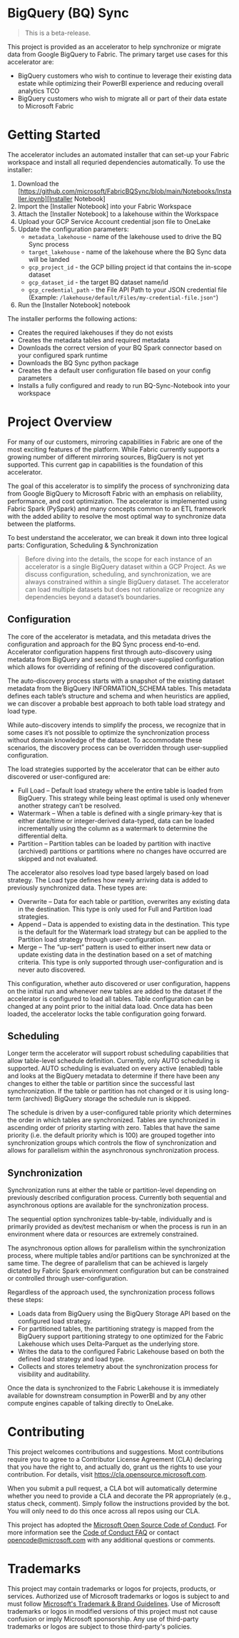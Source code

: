# BigQuery (BQ) Sync

> This is a beta-release.

This project is provided as an accelerator to help synchronize or migrate data from Google BigQuery to Fabric. The primary target use cases for this accelerator are:
 - BigQuery customers who wish to continue to leverage their existing data estate while optimizing their PowerBI experience and reducing overall analytics TCO
 - BigQuery customers who wish to migrate all or part of their data estate to Microsoft Fabric

# Getting Started

The accelerator includes an automated installer that can set-up your Fabric workspace and install all requried dependencies automatically. To use the installer:
1. Download the [https://github.com/microsoft/FabricBQSync/blob/main/Notebooks/Installer.ipynb][Installer Notebook]
2. Import the [Installer Notebook] into your Fabric Workspace
3. Attach the [Installer Notebook] to a lakehouse within the Workspace
4. Upload your GCP Service Account credential json file to OneLake
5. Update the configuration parameters:
   - <code>metadata_lakehouse</code> - name of the lakehouse used to drive the BQ Sync process
   - <code>target_lakehouse</code> - name of the lakehouse where the BQ Sync data will be landed
   - <code>gcp_project_id</code> - the GCP billing project id that contains the in-scope dataset
   - <code>gcp_dataset_id</code> - the target BQ dataset name/id
   - <code>gcp_credential_path</code> - the File API Path to your JSON credential file (Example: <code>/lakehouse/default/Files/my-credential-file.json"</code>)
6. Run the [Installer Notebook] notebook
   
The installer performs the following actions:
 - Creates the required lakehouses if they do not exists
 - Creates the metadata tables and required metadata
 - Downloads the correct version of your BQ Spark connector based on your configured spark runtime
 - Downloads the BQ Sync python package
 - Creates the a default user configuration file based on your config parameters
 - Installs a fully configured and ready to run BQ-Sync-Notebook into your workspace

# Project Overview

For many of our customers, mirroring capabilities in Fabric are one of the most exciting features of the platform. While Fabric currently supports a growing number of different mirroring sources, BigQuery is not yet supported. This current gap in capabilities is the foundation of this accelerator.

The goal of this accelerator is to simplify the process of synchronizing data from Google BigQuery to Microsoft Fabric with an emphasis on reliability, performance, and cost optimization. The accelerator is implemented using Fabric Spark (PySpark) and many concepts common to an ETL framework with the added ability to resolve the most optimal way to synchronize data between the platforms. 

To best understand the accelerator, we can break it down into three logical parts: Configuration, Scheduling & Synchronization

> Before diving into the details, the scope for each instance of an accelerator is a single BigQuery dataset within a GCP Project. As we discuss configuration, scheduling, and synchronization, we are always constrained within a single BigQuery dataset. The accelerator can load multiple datasets but does not rationalize or recognize any dependencies beyond a dataset’s boundaries.

## Configuration

The core of the accelerator is metadata, and this metadata drives the configuration and approach for the BQ Sync process end-to-end. Accelerator configuration happens first through auto-discovery using metadata from BigQuery and second through user-supplied configuration which allows for overriding of refining of the discovered configuration.

The auto-discovery process starts with a snapshot of the existing dataset metadata from the BigQuery INFORMATION_SCHEMA tables. This metadata defines each table’s structure and schema and when heuristics are applied, we can discover a probable best approach to both table load strategy and load type.

While auto-discovery intends to simplify the process, we recognize that in some cases it’s not possible to optimize the synchronization process without domain knowledge of the dataset. To accommodate these scenarios, the discovery process can be overridden through user-supplied configuration.

The load strategies supported by the accelerator that can be either auto discovered or user-configured are:
-	Full Load – Default load strategy where the entire table is loaded from BigQuery. This strategy while being least optimal is used only whenever another strategy can’t be resolved.
-	Watermark – When a table is defined with a single primary-key that is either date/time or integer-derived data-typed, data can be loaded incrementally using the column as a watermark to determine the differential delta.
-	Partition – Partition tables can be loaded by partition with inactive (archived) partitions or partitions where no changes have occurred are skipped and not evaluated. 

The accelerator also resolves load type based largely based on load strategy. The Load type defines how newly arriving data is added to previously synchronized data. These types are:
-	Overwrite – Data for each table or partition, overwrites any existing data in the destination. This type is only used for Full and Partition load strategies.
-	Append – Data is appended to existing data in the destination. This type is the default for the Watermark load strategy but can be applied to the Partition load strategy through user-configuration.
-	Merge – The “up-sert” pattern is used to either insert new data or update existing data in the destination based on a set of matching criteria. This type is only supported through user-configuration and is never auto discovered.

This configuration, whether auto discovered or user configuration, happens on the initial run and whenever new tables are added to the dataset if the accelerator is configured to load all tables. Table configuration can be changed at any point prior to the initial data load. Once data has been loaded, the accelerator locks the table configuration going forward.

## Scheduling

Longer term the accelerator will support robust scheduling capabilities that allow table-level schedule definition. Currently, only AUTO scheduling is supported. AUTO scheduling is evaluated on every active (enabled) table and looks at the BigQuery metadata to determine if there have been any changes to either the table or partition since the successful last synchronization. If the table or partition has not changed or it is using long-term (archived) BigQuery storage the schedule run is skipped.

The schedule is driven by a user-configured table priority which determines the order in which tables are synchronized. Tables are synchronized in ascending order of priority starting with zero. Tables that have the same priority (i.e. the default priority which is 100) are grouped together into synchronization groups which controls the flow of synchronization and allows for parallelism within the  asynchronous synchronization process.


## Synchronization

Synchronization runs at either the table or partition-level depending on previously described configuration process. Currently both sequential and asynchronous options are available for the synchronization process.

The sequential option synchronizes table-by-table, individually and is primarily provided as dev/test mechanism or when the process is run in an environment where data or resources are extremely constrained.

The asynchronous option allows for parallelism within the synchronization process, where multiple tables and/or partitions can be synchronized at the same time. The degree of parallelism that can be achieved is largely dictated by Fabric Spark environment configuration but can be constrained or controlled through user-configuration.

Regardless of the approach used, the synchronization process follows these steps:
-	Loads data from BigQuery using the BigQuery Storage API based on the configured load strategy.
-	For partitioned tables, the partitioning strategy is mapped from the BigQuery support partitioning strategy to one optimized for the Fabric Lakehouse which uses Delta-Parquet as the underlying store.
-	Writes the data to the configured Fabric Lakehouse based on both the defined load strategy and load type.
-	Collects and stores telemetry about the synchronization process for visibility and auditability.

Once the data is synchronized to the Fabric Lakehouse it is immediately available for downstream consumption in PowerBI and by any other compute engines capable of talking directly to OneLake.

# Contributing

This project welcomes contributions and suggestions.  Most contributions require you to agree to a
Contributor License Agreement (CLA) declaring that you have the right to, and actually do, grant us
the rights to use your contribution. For details, visit https://cla.opensource.microsoft.com.

When you submit a pull request, a CLA bot will automatically determine whether you need to provide
a CLA and decorate the PR appropriately (e.g., status check, comment). Simply follow the instructions
provided by the bot. You will only need to do this once across all repos using our CLA.

This project has adopted the [Microsoft Open Source Code of Conduct](https://opensource.microsoft.com/codeofconduct/).
For more information see the [Code of Conduct FAQ](https://opensource.microsoft.com/codeofconduct/faq/) or
contact [opencode@microsoft.com](mailto:opencode@microsoft.com) with any additional questions or comments.

# Trademarks

This project may contain trademarks or logos for projects, products, or services. Authorized use of Microsoft 
trademarks or logos is subject to and must follow 
[Microsoft's Trademark & Brand Guidelines](https://www.microsoft.com/en-us/legal/intellectualproperty/trademarks/usage/general).
Use of Microsoft trademarks or logos in modified versions of this project must not cause confusion or imply Microsoft sponsorship.
Any use of third-party trademarks or logos are subject to those third-party's policies.
